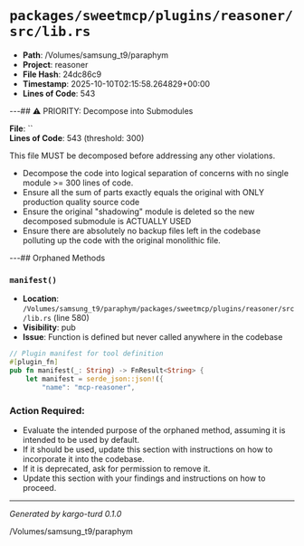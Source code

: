 # `packages/sweetmcp/plugins/reasoner/src/lib.rs`

- **Path**: /Volumes/samsung_t9/paraphym
- **Project**: reasoner
- **File Hash**: 24dc86c9  
- **Timestamp**: 2025-10-10T02:15:58.264829+00:00  
- **Lines of Code**: 543

---## ⚠️ PRIORITY: Decompose into Submodules

**File**: ``  
**Lines of Code**: 543 (threshold: 300)

This file MUST be decomposed before addressing any other violations.

- Decompose the code into logical separation of concerns with no single module >= 300 lines of code. 
- Ensure all the sum of parts exactly equals the original with ONLY production quality source code
- Ensure the original "shadowing" module is deleted so the new decomposed submodule is ACTUALLY USED
- Ensure there are absolutely no backup files left in the codebase polluting up the code with the original monolithic file.

---## Orphaned Methods


### `manifest()`

- **Location**: `/Volumes/samsung_t9/paraphym/packages/sweetmcp/plugins/reasoner/src/lib.rs` (line 580)
- **Visibility**: pub
- **Issue**: Function is defined but never called anywhere in the codebase

```rust
// Plugin manifest for tool definition
#[plugin_fn]
pub fn manifest(_: String) -> FnResult<String> {
    let manifest = serde_json::json!({
        "name": "mcp-reasoner",
```

### Action Required:

- Evaluate the intended purpose of the orphaned method, assuming it is intended to be used by default.
- If it should be used, update this section with instructions on how to incorporate it into the codebase.
- If it is deprecated, ask for permission to remove it.
- Update this section with your findings and instructions on how to proceed.

---

*Generated by kargo-turd 0.1.0*

/Volumes/samsung_t9/paraphym